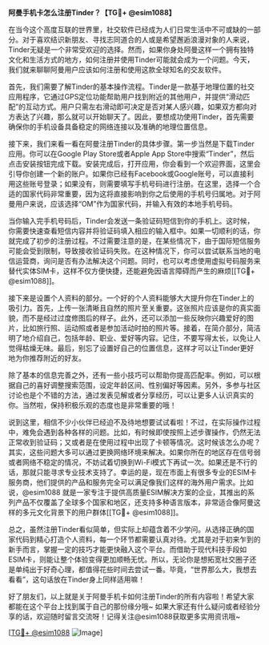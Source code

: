 **阿曼手机卡怎么注册Tinder？【TG💪+ @esim1088】**

在当今这个高度互联的世界里，社交软件已经成为人们日常生活中不可或缺的一部分。对于喜欢结识新朋友、寻找志同道合的人或是希望邂逅浪漫对象的人来说，Tinder无疑是一个非常受欢迎的选择。然而，如果你身处阿曼这样一个拥有独特文化和生活方式的地方，如何注册并使用Tinder可能就会成为一个问题。今天，我们就来聊聊阿曼用户应该如何注册和使用这款全球知名的交友软件。

首先，我们需要了解Tinder的基本操作流程。Tinder是一款基于地理位置的社交应用程序，它通过GPS定位功能帮助用户找到附近的其他用户，并提供“滑动匹配”的互动方式。用户只需左右滑动即可决定是否对某人感兴趣，如果双方都向对方表达了兴趣，那么就可以开始聊天了。因此，要想成功使用Tinder，首先需要确保你的手机设备具备稳定的网络连接以及准确的地理位置信息。

接下来，我们来看一看在阿曼注册Tinder的具体步骤。第一步当然是下载Tinder应用。你可以在Google Play Store或者Apple App Store中搜索“Tinder”，然后点击安装按钮完成下载。安装完成后，打开应用，你会看到一个欢迎界面，这里会引导你创建一个新的账户。如果你已经有Facebook或Google账号，可以直接利用这些账号登录；如果没有，则需要填写手机号码进行注册。在这里，选择一个合适的国家代码非常重要，因为这将直接影响到你之后使用的手机号归属地。对于阿曼用户来说，应该选择“OM”作为国家代码，并输入有效的本地手机号码。

当你输入完手机号码后，Tinder会发送一条验证码短信到你的手机上。这时候，你需要快速查看短信内容并将验证码填入相应的输入框中。如果一切顺利的话，你就完成了初步的注册过程。不过需要注意的是，在某些情况下，由于国际短信服务可能会受到限制，导致接收验证码失败。在这种情况下，你可以尝试联系当地的电信运营商，询问是否有办法解决这个问题。同时，也可以考虑使用虚拟号码服务来替代实体SIM卡，这样不仅方便快捷，还能避免因语言障碍而产生的麻烦[[TG💪+ @esim1088]]。

接下来是设置个人资料的部分。一个好的个人资料能够大大提升你在Tinder上的吸引力。首先，上传一张清晰且自然的照片至关重要。这张照片应该是你的真实面貌，而不是经过过度修图后的样子。此外，还可以添加一些反映你兴趣爱好的图片，比如旅行照、运动照或者是参加活动时拍的照片等。接着，在简介部分，简洁明了地介绍自己，包括年龄、职业、爱好等内容。记住，不要写得太长，以免让人觉得枯燥无味。最后，别忘了设置好自己的位置信息，这样才可以让Tinder更好地为你推荐附近的好友。

除了基本的信息完善之外，还有一些小技巧可以帮助你提高匹配率。例如，可以根据自己的喜好调整搜索范围，设定年龄区间、性别偏好等因素。另外，多参与社区讨论也是个不错的方法，通过发表见解或者分享经历，可以让更多人认识真实的你。当然啦，保持积极乐观的态度也是非常重要的哦！

说到这里，相信不少小伙伴已经迫不及待地想要试试看啦！不过，在实际操作过程中，难免会遇到各种各样的问题。比如，有时候即使按照上述步骤操作，仍然无法正常收到验证码；又或者是在使用过程中出现了卡顿等情况。这时候该怎么办呢？其实，这些问题大多可以通过更换网络环境来解决。如果你所在的地区存在信号弱或者网络不稳定的情况，不妨试着切换到Wi-Fi模式下再试一次。如果还是不行的话，那就只能寻求专业技术支持了。幸运的是，现在市面上有很多专业的ESIM卡服务商，他们提供的产品和服务完全可以满足像我们这样的海外用户需求。比如说，@esim1088 就是一家专注于提供高质量ESIM解决方案的企业，其推出的系列产品不仅覆盖了全球多个国家和地区，还支持多种语言版本，非常适合像阿曼这样的多元文化背景下的用户群体[[TG💪+ @esim1088]]。

总之，虽然注册Tinder看似简单，但实际上却蕴含着不少学问。从选择正确的国家代码到精心打造个人资料，每一个环节都需要认真对待。尤其是对于初来乍到的新手而言，掌握一定的技巧才能更快融入这个平台。而借助于现代科技手段如ESIM卡，则能让整个体验变得更加顺畅无忧。所以，无论你是想拓宽社交圈子还是单纯出于好奇心理，都值得花些时间去尝试一番。毕竟，“世界那么大，我想去看看”，这句话放在Tinder身上同样适用嘛！

好了朋友们，以上就是关于阿曼手机卡如何注册Tinder的所有内容啦！希望大家都能在这个平台上找到属于自己的那份缘分哦~ 如果大家还有什么疑问或者经验分享的话，欢迎随时留言交流呀！记得关注@esim1088获取更多实用资讯哦~ 

[[TG💪+ @esim1088](https://t.me/s/esim1088) ![Image](https://i.postimg.cc/4NQfJmqS/Snipaste-2025-05-13-00-14-12.png)]